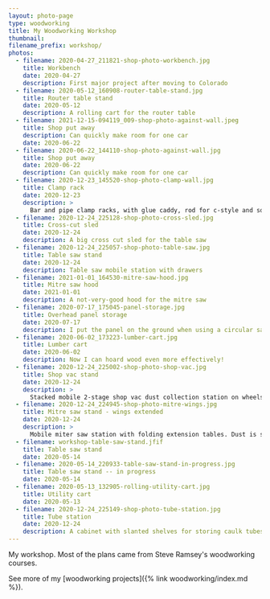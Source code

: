```yaml
---
layout: photo-page
type: woodworking
title: My Woodworking Workshop
thumbnail:
filename_prefix: workshop/
photos:
  - filename: 2020-04-27_211821-shop-photo-workbench.jpg
    title: Workbench
    date: 2020-04-27
    description: First major project after moving to Colorado
  - filename: 2020-05-12_160908-router-table-stand.jpg
    title: Router table stand
    date: 2020-05-12
    description: A rolling cart for the router table
  - filename: 2021-12-15-094119_009-shop-photo-against-wall.jpeg
    title: Shop put away
    description: Can quickly make room for one car
    date: 2020-06-22
  - filename: 2020-06-22_144110-shop-photo-against-wall.jpg
    title: Shop put away
    date: 2020-06-22
    description: Can quickly make room for one car
  - filename: 2020-12-23_145520-shop-photo-clamp-wall.jpg
    title: Clamp rack
    date: 2020-12-23
    description: >
      Bar and pipe clamp racks, with glue caddy, rod for c-style and squeeze clamps, and peg for strap clamp
  - filename: 2020-12-24_225128-shop-photo-cross-sled.jpg
    title: Cross-cut sled
    date: 2020-12-24
    description: A big cross cut sled for the table saw
  - filename: 2020-12-24_225057-shop-photo-table-saw.jpg
    title: Table saw stand
    date: 2020-12-24
    description: Table saw mobile station with drawers
  - filename: 2021-01-01_164530-mitre-saw-hood.jpg
    title: Mitre saw hood
    date: 2021-01-01
    description: A not-very-good hood for the mitre saw
  - filename: 2020-07-17_175045-panel-storage.jpg
    title: Overhead panel storage
    date: 2020-07-17
    description: I put the panel on the ground when using a circular saw to cut full plywood sheets
  - filename: 2020-06-02_173223-lumber-cart.jpg
    title: Lumber cart
    date: 2020-06-02
    description: Now I can hoard wood even more effectively!
  - filename: 2020-12-24_225002-shop-photo-shop-vac.jpg
    title: Shop vac stand
    date: 2020-12-24
    description: >
      Stacked mobile 2-stage shop vac dust collection station on wheels
  - filename: 2020-12-24_224945-shop-photo-mitre-wings.jpg
    title: Mitre saw stand - wings extended
    date: 2020-12-24
    description: >
      Mobile miter saw station with folding extension tables. Dust is still a nightmare, going to modify with a tent.
  - filename: workshop-table-saw-stand.jfif
    title: Table saw stand
    date: 2020-05-14
  - filename: 2020-05-14_220933-table-saw-stand-in-progress.jpg
    title: Table saw stand -- in progress
    date: 2020-05-14
  - filename: 2020-05-13_132905-rolling-utility-cart.jpg
    title: Utility cart
    date: 2020-05-13
  - filename: 2020-12-24_225149-shop-photo-tube-station.jpg
    title: Tube station
    date: 2020-12-24
    description: A cabinet with slanted shelves for storing caulk tubes and cans
---
```


My workshop. Most of the plans came from Steve Ramsey's woodworking courses.

See more of my [woodworking projects]({% link woodworking/index.md %}).
